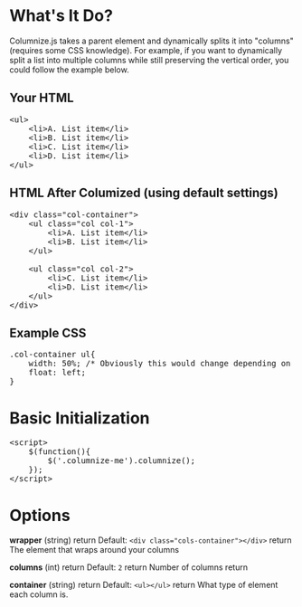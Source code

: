 # What's It Do?

Columnize.js takes a parent element and dynamically splits it into "columns" (requires some CSS knowledge). For example, if you want to dynamically split a list into multiple columns while still preserving the vertical order, you could follow the example below. 

## Your HTML

<pre>
&lt;ul>
    &lt;li>A. List item&lt;/li>
    &lt;li>B. List item&lt;/li>
    &lt;li>C. List item&lt;/li>
    &lt;li>D. List item&lt;/li>
&lt;/ul>
</pre>

## HTML After Columized (using default settings)

<pre>
&lt;div class="col-container">
    &lt;ul class="col col-1">
        &lt;li>A. List item&lt;/li>
        &lt;li>B. List item&lt;/li>
    &lt;/ul>

    &lt;ul class="col col-2">
        &lt;li>C. List item&lt;/li>
        &lt;li>D. List item&lt;/li>
    &lt;/ul>
&lt;/div>
</pre>

## Example CSS
<pre>
.col-container ul{
    width: 50%; /* Obviously this would change depending on how many columns you have */
    float: left;
}
</pre>

# Basic Initialization
<pre>
&lt;script>
    $(function(){
        $('.columnize-me').columnize();
    });
&lt;/script>
</pre>

# Options

**wrapper** (string)  return
Default: `<div class="cols-container"></div>`  return
The element that wraps around your columns

**columns** (int)  return
Default: `2`  return
Number of columns  return

**container** (string)  return
Default: `<ul></ul>`  return
What type of element each column is.